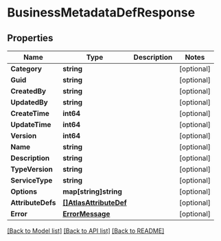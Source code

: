 # BusinessMetadataDefResponse

## Properties

Name | Type | Description | Notes
------------ | ------------- | ------------- | -------------
**Category** | **string** |  | [optional] 
**Guid** | **string** |  | [optional] 
**CreatedBy** | **string** |  | [optional] 
**UpdatedBy** | **string** |  | [optional] 
**CreateTime** | **int64** |  | [optional] 
**UpdateTime** | **int64** |  | [optional] 
**Version** | **int64** |  | [optional] 
**Name** | **string** |  | [optional] 
**Description** | **string** |  | [optional] 
**TypeVersion** | **string** |  | [optional] 
**ServiceType** | **string** |  | [optional] 
**Options** | **map[string]string** |  | [optional] 
**AttributeDefs** | [**[]AtlasAttributeDef**](AtlasAttributeDef.md) |  | [optional] 
**Error** | [**ErrorMessage**](ErrorMessage.md) |  | [optional] 

[[Back to Model list]](../README.md#documentation-for-models) [[Back to API list]](../README.md#documentation-for-api-endpoints) [[Back to README]](../README.md)


